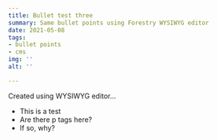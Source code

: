 ```yaml
---
title: Bullet test three
summary: Same bullet points using Forestry WYSIWYG editor
date: 2021-05-08
tags:
- bullet points
- cms
img: ''
alt: ''

---
```

Created using WYSIWYG editor...

* This is a test
* Are there p tags here?
* If so, why?